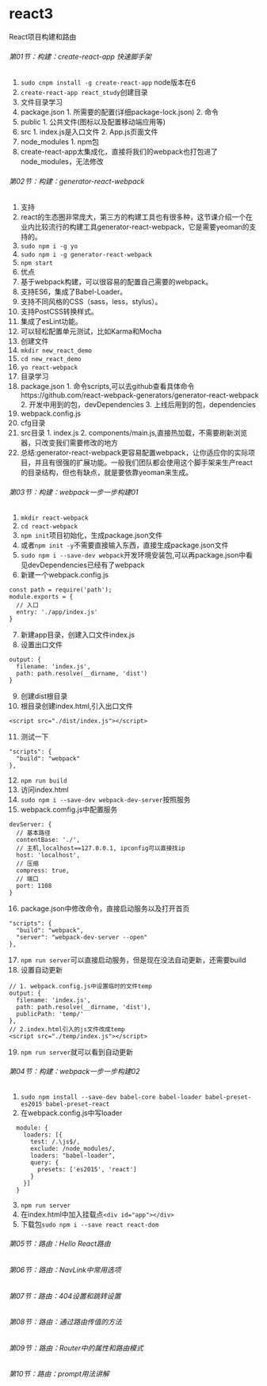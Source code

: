 # react3
React项目构建和路由
###### 第01节：构建：create-react-app 快速脚手架
1. `sudo cnpm install -g create-react-app` node版本在6
2. `create-react-app react_study`创建目录
3. 文件目录学习
  1. package.json
    1. 所需要的配置(详细package-lock.json)
    2. 命令
  2. public
    1. 公共文件(图标以及配置移动端应用等)
  3. src
    1. index.js是入口文件
    2. App.js页面文件
  4. node_modules 
    1. npm包
4. create-react-app太集成化，直接将我们的webpack也打包进了node_modules，无法修改
###### 第02节：构建：generator-react-webpack
1. 支持
  1. react的生态圈非常庞大，第三方的构建工具也有很多种，这节课介绍一个在业内比较流行的构建工具generator-react-webpack，它是需要yeoman的支持的。
  2. `sudo npm i -g yo`
  3. `sudo npm i -g generator-react-webpack`
  4. `npm start`
2. 优点
  1. 基于webpack构建，可以很容易的配置自己需要的webpack。
  2. 支持ES6，集成了Babel-Loader。
  3. 支持不同风格的CSS（sass，less，stylus）。
  4. 支持PostCSS转换样式。
  5. 集成了esLint功能。
  6. 可以轻松配置单元测试，比如Karma和Mocha
2. 创建文件
  1. `mkdir new_react_demo`
  2. `cd new_react_demo`
  3. `yo react-webpack`
3. 目录学习
  1. package.json 
    1. 命令scripts,可以去github查看具体命令https://github.com/react-webpack-generators/generator-react-webpack
    2. 开发中用到的包，devDependencies
    3. 上线后用到的包，dependencies
  2. webpack.config.js
  3. cfg目录
  4. src目录
    1. index.js
    2. components/main.js,直接热加载，不需要刷新浏览器，只改变我们需要修改的地方
3. 总结:generator-react-webpack更容易配置webpack，让你适应你的实际项目，并且有很强的扩展功能。一般我们团队都会使用这个脚手架来生产react的目录结构，但也有缺点，就是要依靠yeoman来生成。
###### 第03节：构建：webpack一步一步构建01
  1. `mkdir react-webpack`
  2. `cd react-webpack`
  3. `npm init`项目初始化，生成package.json文件
  4. 或者`npm init -y`不需要直接输入东西，直接生成package.json文件
  5. `sudo npm i --save-dev webpack`开发环境安装包,可以再package.json中看见devDependencies已经有了webpack
  6. 新建一个webpack.config.js
  ```
  const path = require('path');
  module.exports = {
    // 入口
    entry: './app/index.js'
  }
  ```
  7. 新建app目录，创建入口文件index.js
  8. 设置出口文件
  ```
  output: {
    filename: 'index.js',
    path: path.resolve(__dirname, 'dist')
  }
  ```
  9. 创建dist根目录
  10. 根目录创建index.html,引入出口文件
  ```
  <script src="./dist/index.js"></script>
  ```
  11. 测试一下
  ```
  "scripts": {
    "build": "webpack"
  },
  ```
  12. `npm run build`
  13. 访问index.html
  14. `sudo npm i --save-dev webpack-dev-server`按照服务
  15. webpack.comfig.js中配置服务
  ```
  devServer: {
    // 基本路径
    contentBase: './',
    // 主机,localhost==127.0.0.1, ipconfig可以直接找ip
    host: 'localhost',
    // 压缩
    compress: true,
    // 端口
    port: 1108
  }
  ```
  16. package.json中修改命令，直接启动服务以及打开首页
  ```
  "scripts": {
    "build": "webpack",
    "server": "webpack-dev-server --open"
  },
  ```
  17. `npm run server`可以直接启动服务，但是现在没法自动更新，还需要build
  18. 设置自动更新
  ```
  // 1. webpack.config.js中设置临时的文件temp
  output: {
    filename: 'index.js',
    path: path.resolve(__dirname, 'dist'),
    publicPath: 'temp/'
  },
  // 2.index.html引入的js文件改成temp
  <script src="./temp/index.js"></script>
  ```
  19. `npm run server`就可以看到自动更新
###### 第04节：构建：webpack一步一步构建02
1. `sudo npm install --save-dev babel-core babel-loader babel-preset-es2015 babel-preset-react`
2. 在webpack.config.js中写loader
```
  module: {
    loaders: [{
      test: /.\js$/,
      exclude: /node_modules/,
      loaders: "babel-loader",
      query: {
        presets: ['es2015', 'react']
      }
    }]
  }
```
3. `npm run server`
4. 在index.html中加入挂载点`<div id="app"></div>`
5. 下载包`sudo npm i --save react react-dom`
###### 第05节：路由：Hello React路由
###### 第06节：路由：NavLink中常用选项
###### 第07节：路由：404设置和跳转设置
###### 第08节：路由：通过路由传值的方法
###### 第09节：路由：Router中的属性和路由模式
###### 第10节：路由：prompt用法讲解
